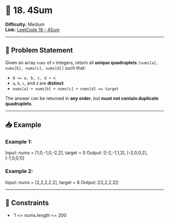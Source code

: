 # 🧮 18. 4Sum

**Difficulty:** Medium  
**Link:** [LeetCode 18 - 4Sum](https://leetcode.com/problems/4sum)

---

## 🧠 Problem Statement

Given an array `nums` of `n` integers, return all **unique quadruplets** `[nums[a], nums[b], nums[c], nums[d]]` such that:

- `0 <= a, b, c, d < n`
- `a`, `b`, `c`, and `d` are **distinct**
- `nums[a] + nums[b] + nums[c] + nums[d] == target`

The answer can be returned in **any order**, but **must not contain duplicate quadruplets**.

---

## 📥 Example

### Example 1:
Input: nums = [1,0,-1,0,-2,2], target = 0
Output: [[-2,-1,1,2], [-2,0,0,2], [-1,0,0,1]]

### Example 2:
Input: nums = [2,2,2,2,2], target = 8
Output: [[2,2,2,2]]


---

## 📌 Constraints
- `1 <= nums.length <= 200